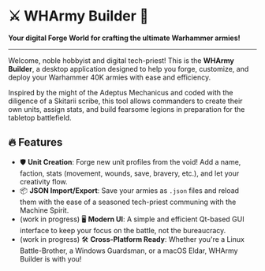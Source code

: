 # ⚔️ WHArmy Builder 🔧

**Your digital Forge World for crafting the ultimate Warhammer armies!**

---

Welcome, noble hobbyist and digital tech-priest! This is the **WHArmy Builder**, a desktop application designed to help you forge, customize, and deploy your Warhammer 40K armies with ease and efficiency.

Inspired by the might of the Adeptus Mechanicus and coded with the diligence of a Skitarii scribe, this tool allows commanders to create their own units, assign stats, and build fearsome legions in preparation for the tabletop battlefield.

## 🔥 Features

- 🛡 **Unit Creation**: Forge new unit profiles from the void! Add a name, faction, stats (movement, wounds, save, bravery, etc.), and let your creativity flow.
- 📦 **JSON Import/Export**: Save your armies as `.json` files and reload them with the ease of a seasoned tech-priest communing with the Machine Spirit.
- (work in progress) 🖥 **Modern UI**: A simple and efficient Qt-based GUI interface to keep your focus on the battle, not the bureaucracy.
- (work in progress) 🛠 **Cross-Platform Ready**: Whether you're a Linux Battle-Brother, a Windows Guardsman, or a macOS Eldar, WHArmy Builder is with you!
